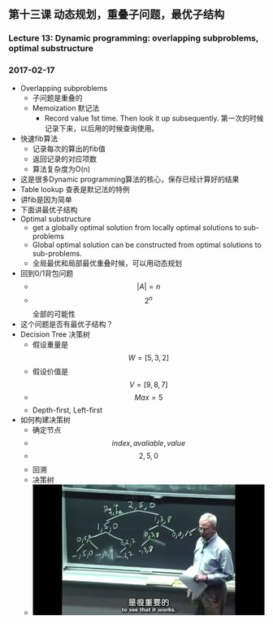 ## 第十三课 动态规划，重叠子问题，最优子结构
### Lecture 13: Dynamic programming: overlapping subproblems, optimal substructure
### 2017-02-17

* Overlapping subproblems
    * 子问题是重叠的
    * Memoization 默记法 
        * Record value 1st time. Then look it up subsequently. 第一次的时候记录下来，以后用的时候查询使用。
* 快速fib算法
    * 记录每次的算出的fib值
    * 返回记录的对应项数
    * 算法复杂度为O(n)
* 这是很多Dynamic programming算法的核心，保存已经计算好的结果
* Table lookup 查表是默记法的特例
* 讲fib是因为简单
* 下面讲最优子结构
* Optimal substructure
    * get a globally optimal solution from locally optimal solutions to sub-problems
    * Global optimal solution can be constructed from optimal solutions to sub-problems.
    * 全局最优和局部最优重叠时候，可以用动态规划
* 回到0/1背包问题
    * $$|A|=n$$
    * $$2^n$$ 全部的可能性
* 这个问题是否有最优子结构？
* Decision Tree 决策树
    * 假设重量是$$ W = [5,3,2] $$ 
    * 假设价值是$$ V = [9,8,7] $$
    * $$ Max = 5 $$
    * Depth-first, Left-first
* 如何构建决策树
    * 确定节点
    * $$ index , avaliable,value $$
    * $$ 2,5,0 $$
    * 回溯
    * 决策树
    * ![tree](./img/lec13_1.jpeg)
    



